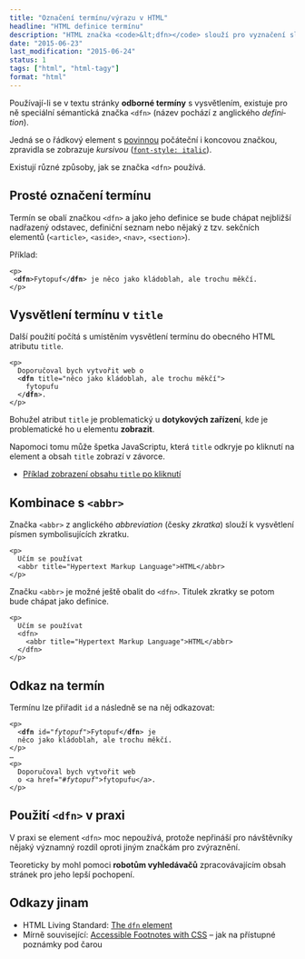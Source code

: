 ```yaml
---
title: "Označení termínu/výrazu v HTML"
headline: "HTML definice termínu"
description: "HTML značka <code>&lt;dfn></code> slouží pro vyznačení slovního spojení termínu/výrazu."
date: "2015-06-23"
last_modification: "2015-06-24"
status: 1
tags: ["html", "html-tagy"]
format: "html"
---
```


<p>Používají-li se v textu stránky <b>odborné termíny</b> s vysvětlením, existuje pro ně speciální sémantická značka <code>&lt;dfn></code> (název pochází z anglického <i lang="en">definition</i>).</p>

<p>Jedná se o řádkový element s <a href="/html-znacky#povinne">povinnou</a> počáteční i koncovou značkou, zpravidla se zobrazuje <dfn class="live">kursivou</dfn> (<a href="/font#style"><code>font-style: italic</code></a>).</p>

<p>Existují různé způsoby, jak se značka <code>&lt;dfn></code> používá.</p>





<h2 id="oznaceni">Prosté označení termínu</h2>

<p>Termín se obalí značkou <code>&lt;dfn></code> a jako jeho definice se bude chápat nejbližší nadřazený odstavec, definiční seznam nebo nějaký z tzv. sekčních elementů (<code>&lt;article></code>, <code>&lt;aside></code>, <code>&lt;nav></code>, <code>&lt;section></code>).</p>

<p>Příklad:</p>

<pre><code>&lt;p>
 &lt;<b>dfn</b>>Fytopuf&lt;/<b>dfn</b>> je něco jako kládoblah, ale trochu měkčí.
&lt;/p></code></pre>







<h2 id="title">Vysvětlení termínu v <code>title</code></h2>

<p>Další použití počítá s umístěním vysvětlení termínu do obecného HTML atributu <code>title</code>.</p>

<pre><code>&lt;p>
  Doporučoval bych vytvořit web o 
  &lt;<b>dfn</b> title="něco jako kládoblah, ale trochu měkčí">
    fytopufu
  &lt;/<b>dfn</b>>.
&lt;/p></code></pre>







<p>Bohužel atribut <code>title</code> je problematický u <b>dotykových zařízení</b>, kde je problematické ho u elementu <b>zobrazit</b>.</p>

<p>Napomoci tomu může špetka JavaScriptu, která <code>title</code> odkryje po kliknutí na element a obsah <code>title</code> zobrazí v závorce.</p>

<div class="external-content">
  <ul>
    <li><a href="https://kod.djpw.cz/uwnb">Příklad zobrazení obsahu <code>title</code> po kliknutí</a></li>
  </ul>
</div>


<h2 id="abbr">Kombinace s <code>&lt;abbr></code></h2>

<p>Značka <code>&lt;abbr></code> z anglického <i lang="en">abbreviation</i> (česky <i>zkratka</i>) slouží k vysvětlení písmen symbolisujících zkratku.</p>

<pre><code>&lt;p>
  Učím se používat 
  &lt;abbr title="Hypertext Markup Language">HTML&lt;/abbr>
&lt;/p></code></pre>

<p>Značku <code>&lt;abbr></code> je možné ještě obalit do <code>&lt;dfn></code>. Titulek zkratky se potom bude chápat jako definice.</p>


<pre><code>&lt;p>
  Učím se používat 
  &lt;dfn>
    &lt;abbr title="Hypertext Markup Language">HTML&lt;/abbr>
  &lt;/dfn>
&lt;/p></code></pre>










<h2 id="odkaz">Odkaz na termín</h2>

<p>Termínu lze přiřadit <code>id</code> a následně se na něj odkazovat:</p>

<pre><code>&lt;p>
  &lt;<b>dfn</b> id="<i>fytopuf</i>">Fytopuf&lt;/<b>dfn</b>> je 
  něco jako kládoblah, ale trochu měkčí.
&lt;/p>
…
&lt;p>
  Doporučoval bych vytvořit web 
  o &lt;a href="#<i>fytopuf</i>">fytopufu&lt;/a>.
&lt;/p></code></pre>












<h2 id="praxe">Použití <code>&lt;dfn></code> v praxi</h2>

<p>V praxi se element <code>&lt;dfn></code> moc nepoužívá, protože nepřináší pro návštěvníky nějaký významný rozdíl oproti jiným značkám pro zvýraznění.</p>

<p>Teoreticky by mohl pomoci <b>robotům vyhledávačů</b> zpracovávajícím obsah stránek pro jeho lepší pochopení.</p>




<h2 id="odkazy">Odkazy jinam</h2>

<ul>
  <li>HTML
    Living Standard: <a href="https://html.spec.whatwg.org/multipage/semantics.html#the-dfn-element">The <code>dfn</code> element</a></li>
  
  <li>Mírně související: <a href="http://www.sitepoint.com/accessible-footnotes-css/">Accessible Footnotes with CSS</a> – jak na přístupné poznámky pod čarou</li>
</ul>